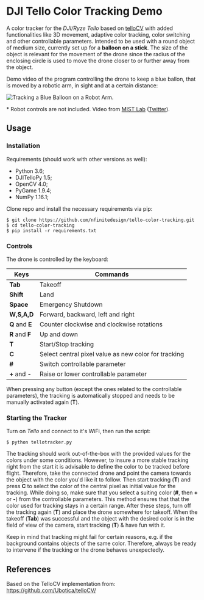 # DJI Tello Color Tracking Demo

A color tracker for the *DJI/Ryze Tello* based on [telloCV](https://github.com/Ubotica/telloCV/) with added functionalities like 3D movement, adaptive color tracking, color switching and other controllable parameters. Intended to be used with a round object of medium size, currently set up for a **balloon on a stick**. The size of the object is relevant for the movement of the drone since the radius of the enclosing circle is used to move the drone closer to or further away from the object.

Demo video of the program controlling the drone to keep a blue ballon, that is moved by a robotic arm, in sight and at a certain distance:

![Tracking a Blue Balloon on a Robot Arm.](robotarmdemo.gif)

\* Robot controls are not included. Video from [MIST Lab](https://mistlab.ca/) ([Twitter](https://twitter.com/mist_lab)).

## Usage

### Installation

Requirements (should work with other versions as well):
- Python 3.6;
- DJITelloPy 1.5;
- OpenCV 4.0;
- PyGame 1.9.4;
- NumPy 1.16.1;


Clone repo and install the necessary requirements via pip:

```
$ git clone https://github.com/nfinitedesign/tello-color-tracking.git
$ cd tello-color-tracking
$ pip install -r requirements.txt
```

### Controls ###

The drone is controlled by the keyboard:

| Keys			  | Commands |
|-----------------|--------|
|**Tab** 		  | Takeoff |
|**Shift** 		  | Land |
|**Space**		  | Emergency Shutdown |
|**W,S,A,D**	  | Forward, backward, left and right |
|**Q** and **E**  | Counter clockwise and clockwise rotations |
|**R** and **F**  | Up and down |
|**T**			  | Start/Stop tracking |
|**C**			  | Select central pixel value as new color for tracking |
|**\#**  		  | Switch controllable parameter |
|**\+** and **-** | Raise or lower controllable parameter |

When pressing any button (except the ones related to the controllable parameters), the tracking is automatically stopped and needs to be manually activated again (**T**).

### Starting the Tracker ###

Turn on *Tello* and connect to it's WiFi, then run the script:

```
$ python tellotracker.py
```

The tracking should work out-of-the-box with the provided values for the colors under some conditions. However, to insure a more stable tracking right from the start it is advisable to define the color to be tracked before flight. Therefore, take the connected drone and point the camera towards the object with the color you'd like it to follow. Then start tracking (**T**) and press **C** to select the color of the central pixel as initial value for the tracking. While doing so, make sure that you select a suiting color (**\#**, then **+** or **-**) from the controllable parameters. This method ensures that that the color used for tracking stays in a certain range. After these steps, turn off the tracking again (**T**) and place the drone somewhere for takeoff. When the takeoff (**Tab**) was successful and the object with the desired color is in the field of view of the camera, start tracking (**T**) & have fun with it.

Keep in mind that tracking might fail for certain reasons, e.g. if the background contains objects of the same color. Therefore, always be ready to intervene if the tracking or the drone behaves unexpectedly.

## References ###

Based on the TelloCV implementation from:
https://github.com/Ubotica/telloCV/
